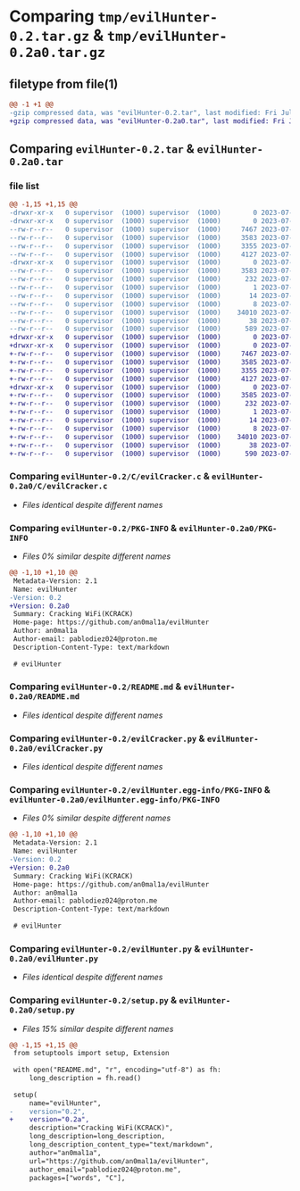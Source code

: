 # Comparing `tmp/evilHunter-0.2.tar.gz` & `tmp/evilHunter-0.2a0.tar.gz`

## filetype from file(1)

```diff
@@ -1 +1 @@
-gzip compressed data, was "evilHunter-0.2.tar", last modified: Fri Jul 14 14:31:41 2023, max compression
+gzip compressed data, was "evilHunter-0.2a0.tar", last modified: Fri Jul 14 14:30:56 2023, max compression
```

## Comparing `evilHunter-0.2.tar` & `evilHunter-0.2a0.tar`

### file list

```diff
@@ -1,15 +1,15 @@
-drwxr-xr-x   0 supervisor  (1000) supervisor  (1000)        0 2023-07-14 14:31:41.731982 evilHunter-0.2/
-drwxr-xr-x   0 supervisor  (1000) supervisor  (1000)        0 2023-07-14 14:31:41.731982 evilHunter-0.2/C/
--rw-r--r--   0 supervisor  (1000) supervisor  (1000)     7467 2023-07-14 14:25:30.000000 evilHunter-0.2/C/evilCracker.c
--rw-r--r--   0 supervisor  (1000) supervisor  (1000)     3583 2023-07-14 14:31:41.731982 evilHunter-0.2/PKG-INFO
--rw-r--r--   0 supervisor  (1000) supervisor  (1000)     3355 2023-07-14 14:26:38.000000 evilHunter-0.2/README.md
--rw-r--r--   0 supervisor  (1000) supervisor  (1000)     4127 2023-07-12 16:38:26.000000 evilHunter-0.2/evilCracker.py
-drwxr-xr-x   0 supervisor  (1000) supervisor  (1000)        0 2023-07-14 14:31:41.731982 evilHunter-0.2/evilHunter.egg-info/
--rw-r--r--   0 supervisor  (1000) supervisor  (1000)     3583 2023-07-14 14:31:41.000000 evilHunter-0.2/evilHunter.egg-info/PKG-INFO
--rw-r--r--   0 supervisor  (1000) supervisor  (1000)      232 2023-07-14 14:31:41.000000 evilHunter-0.2/evilHunter.egg-info/SOURCES.txt
--rw-r--r--   0 supervisor  (1000) supervisor  (1000)        1 2023-07-14 14:31:41.000000 evilHunter-0.2/evilHunter.egg-info/dependency_links.txt
--rw-r--r--   0 supervisor  (1000) supervisor  (1000)       14 2023-07-14 14:31:41.000000 evilHunter-0.2/evilHunter.egg-info/requires.txt
--rw-r--r--   0 supervisor  (1000) supervisor  (1000)        8 2023-07-14 14:31:41.000000 evilHunter-0.2/evilHunter.egg-info/top_level.txt
--rw-r--r--   0 supervisor  (1000) supervisor  (1000)    34010 2023-07-14 14:24:21.000000 evilHunter-0.2/evilHunter.py
--rw-r--r--   0 supervisor  (1000) supervisor  (1000)       38 2023-07-14 14:31:41.731982 evilHunter-0.2/setup.cfg
--rw-r--r--   0 supervisor  (1000) supervisor  (1000)      589 2023-07-14 14:31:31.000000 evilHunter-0.2/setup.py
+drwxr-xr-x   0 supervisor  (1000) supervisor  (1000)        0 2023-07-14 14:30:56.328653 evilHunter-0.2a0/
+drwxr-xr-x   0 supervisor  (1000) supervisor  (1000)        0 2023-07-14 14:30:56.324653 evilHunter-0.2a0/C/
+-rw-r--r--   0 supervisor  (1000) supervisor  (1000)     7467 2023-07-14 14:25:30.000000 evilHunter-0.2a0/C/evilCracker.c
+-rw-r--r--   0 supervisor  (1000) supervisor  (1000)     3585 2023-07-14 14:30:56.328653 evilHunter-0.2a0/PKG-INFO
+-rw-r--r--   0 supervisor  (1000) supervisor  (1000)     3355 2023-07-14 14:26:38.000000 evilHunter-0.2a0/README.md
+-rw-r--r--   0 supervisor  (1000) supervisor  (1000)     4127 2023-07-12 16:38:26.000000 evilHunter-0.2a0/evilCracker.py
+drwxr-xr-x   0 supervisor  (1000) supervisor  (1000)        0 2023-07-14 14:30:56.328653 evilHunter-0.2a0/evilHunter.egg-info/
+-rw-r--r--   0 supervisor  (1000) supervisor  (1000)     3585 2023-07-14 14:30:56.000000 evilHunter-0.2a0/evilHunter.egg-info/PKG-INFO
+-rw-r--r--   0 supervisor  (1000) supervisor  (1000)      232 2023-07-14 14:30:56.000000 evilHunter-0.2a0/evilHunter.egg-info/SOURCES.txt
+-rw-r--r--   0 supervisor  (1000) supervisor  (1000)        1 2023-07-14 14:30:56.000000 evilHunter-0.2a0/evilHunter.egg-info/dependency_links.txt
+-rw-r--r--   0 supervisor  (1000) supervisor  (1000)       14 2023-07-14 14:30:56.000000 evilHunter-0.2a0/evilHunter.egg-info/requires.txt
+-rw-r--r--   0 supervisor  (1000) supervisor  (1000)        8 2023-07-14 14:30:56.000000 evilHunter-0.2a0/evilHunter.egg-info/top_level.txt
+-rw-r--r--   0 supervisor  (1000) supervisor  (1000)    34010 2023-07-14 14:24:21.000000 evilHunter-0.2a0/evilHunter.py
+-rw-r--r--   0 supervisor  (1000) supervisor  (1000)       38 2023-07-14 14:30:56.328653 evilHunter-0.2a0/setup.cfg
+-rw-r--r--   0 supervisor  (1000) supervisor  (1000)      590 2023-07-14 14:09:14.000000 evilHunter-0.2a0/setup.py
```

### Comparing `evilHunter-0.2/C/evilCracker.c` & `evilHunter-0.2a0/C/evilCracker.c`

 * *Files identical despite different names*

### Comparing `evilHunter-0.2/PKG-INFO` & `evilHunter-0.2a0/PKG-INFO`

 * *Files 0% similar despite different names*

```diff
@@ -1,10 +1,10 @@
 Metadata-Version: 2.1
 Name: evilHunter
-Version: 0.2
+Version: 0.2a0
 Summary: Cracking WiFi(KCRACK)
 Home-page: https://github.com/an0mal1a/evilHunter
 Author: an0mal1a
 Author-email: pablodiez024@proton.me
 Description-Content-Type: text/markdown
 
 # evilHunter
```

### Comparing `evilHunter-0.2/README.md` & `evilHunter-0.2a0/README.md`

 * *Files identical despite different names*

### Comparing `evilHunter-0.2/evilCracker.py` & `evilHunter-0.2a0/evilCracker.py`

 * *Files identical despite different names*

### Comparing `evilHunter-0.2/evilHunter.egg-info/PKG-INFO` & `evilHunter-0.2a0/evilHunter.egg-info/PKG-INFO`

 * *Files 0% similar despite different names*

```diff
@@ -1,10 +1,10 @@
 Metadata-Version: 2.1
 Name: evilHunter
-Version: 0.2
+Version: 0.2a0
 Summary: Cracking WiFi(KCRACK)
 Home-page: https://github.com/an0mal1a/evilHunter
 Author: an0mal1a
 Author-email: pablodiez024@proton.me
 Description-Content-Type: text/markdown
 
 # evilHunter
```

### Comparing `evilHunter-0.2/evilHunter.py` & `evilHunter-0.2a0/evilHunter.py`

 * *Files identical despite different names*

### Comparing `evilHunter-0.2/setup.py` & `evilHunter-0.2a0/setup.py`

 * *Files 15% similar despite different names*

```diff
@@ -1,15 +1,15 @@
 from setuptools import setup, Extension
 
 with open("README.md", "r", encoding="utf-8") as fh:
     long_description = fh.read()
 
 setup(
     name="evilHunter",
-    version="0.2",
+    version="0.2a",
     description="Cracking WiFi(KCRACK)",
     long_description=long_description,
     long_description_content_type="text/markdown",
     author="an0mal1a",
     url="https://github.com/an0mal1a/evilHunter",
     author_email="pablodiez024@proton.me",
     packages=["words", "C"],
```

